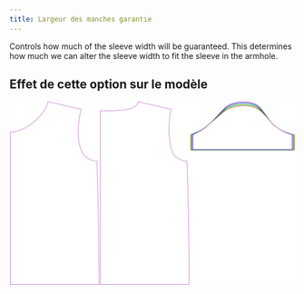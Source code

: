 ```yaml
---
title: Largeur des manches garantie
---
```


Controls how much of the sleeve width will be guaranteed. This determines how much we can alter the sleeve width to fit the sleeve in the armhole.

## Effet de cette option sur le modèle

![Cette image montre l'effet de cette option en superposant plusieurs variantes qui ont une valeur différente pour cette option](teagan_sleevewidthguarantee_sample.svg "Effet de cette option sur le modèle")
